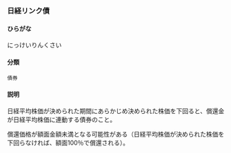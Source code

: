 <div style="display:none;">

## [あ行](securities-terms?id=あ行)
## [か行](securities-terms?id=か行)
## [さ行](securities-terms?id=さ行)
## [た行](securities-terms?id=た行)
## [な行](securities-terms?id=な行)

</div>

### 日経リンク債

#### ひらがな

にっけいりんくさい

#### 分類

`債券`

#### 説明

日経平均株価が決められた期間にあらかじめ決められた株価を下回ると、償還金が日経平均株価に連動する債券のこと。
償還価格が額面金額未満となる可能性がある（日経平均株価が決められた株価を下回らなければ、額面100％で償還される）。 

<div style="display:none;">

## [は行](securities-terms?id=は行)
## [ま行](securities-terms?id=ま行)
## [や行](securities-terms?id=や行)
## [ら行](securities-terms?id=ら行)
## [わ行](securities-terms?id=わ行)
## [英数字・記号](securities-terms?id=英数字・記号)

</div>

